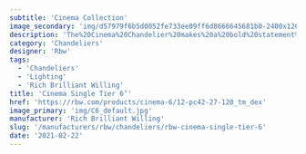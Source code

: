 ```yaml
---
subtitle: 'Cinema Collection'
image_secondary: 'img/d57979f6b5d0052fe733ee09ff6d8666645681b0-2400x1200.png'
description: 'The%20Cinema%20Chandelier%20makes%20a%20bold%20statement%20with%20minimal%20effort%2C%20featuring%20a%20simple%20circular%20frame%20in%20a%20rich%20metal%20or%20powder%20coated%20finish%20embellished%20by%20the%20warm%20glow%20of%20opal%20glass%20fixtures.%20Evocative%20of%20Old%20Hollywood%u2019s%20charm%2C%20Cinema%u2019s%20theatrical%20features%20are%20customizable%20to%20various%20compositions.'
category: 'Chandeliers'
designer: 'Rbw'
tags:
  - 'Chandeliers'
  - 'Lighting'
  - 'Rich Brilliant Willing'
title: 'Cinema Single Tier 6’'
href: 'https://rbw.com/products/cinema-6/12-pc42-27-120_tm_dex'
image_primary: 'img/C6_default.jpg'
manufacturer: 'Rich Brilliant Willing'
slug: '/manufacturers/rbw/chandeliers/rbw-cinema-single-tier-6'
date: '2021-02-22'
---
```

